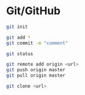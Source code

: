 # Git/GitHub

```bash
git init
```

```bash
git add *
git commit -m "comment"
```

```bash
git status
```

```bash
git remote add origin <url>
git push origin master
git pull origin master
```

```bash
git clone <url>
```